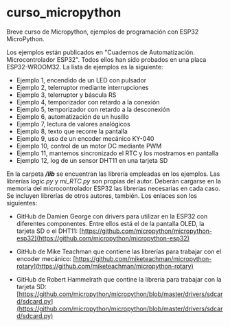 # curso_micropython
Breve curso de Micropython, ejemplos de programación con ESP32 MicroPython. 

Los ejemplos están publicados en  "Cuadernos de Automatización. Microcontrolador ESP32". Todos ellos han sido probados en una placa ESP32-WROOM32.
La lista de ejemplos es la siguiente:

- Ejemplo 1, encendido de un LED con pulsador
- Ejemplo 2, telerruptor mediante interrupciones
- Ejemplo 3, telerruptor y báscula RS
- Ejemplo 4, temporizador con retardo a la conexión
- Ejemplo 5, temporizador con retardo a la desconexión
- Ejemplo 6, automatización de un husillo
- Ejemplo 7, lectura de valores analógicos
- Ejemplo 8, texto que recorre la pantalla
- Ejemplo 9, uso de un encoder mecánico KY-040
- Ejemplo 10, control de un motor DC mediante PWM
- Ejemplo 11, mantemos sincronizado el RTC y los mostramos en pantalla
- Ejemplo 12, log de un sensor DHT11 en una tarjeta SD

En la carpeta ***/lib*** se encuentran  las librería empleadas en los ejemplos. Las librerías *logic.py* y *mi_RTC.py* son propias del autor. Deberán cargarse en la memoria del microcontrolador ESP32 las librerias necesarias en cada caso. Se incluyen librerías de otros autores, también. Los enlaces son los siguientes:

- GitHub de Damien George con drivers para utilizar en la ESP32 con diferentes componentes. Entre ellos está el de la pantalla OLED, la tarjeta SD o el DHT11: [https://github.com/micropython/micropython-esp32](https://github.com/micropython/micropython-esp32) 

- GitHub de Mike Teachman que contiene las librerías para trabajar con el encoder mecánico: [https://github.com/miketeachman/micropython-rotary](https://github.com/miketeachman/micropython-rotary)

- GitHub de Robert Hammelrath  que contine la librería para trabajar con la tarjeta SD: [https://github.com/micropython/micropython/blob/master/drivers/sdcard/sdcard.py](https://github.com/micropython/micropython/blob/master/drivers/sdcard/sdcard.py)
